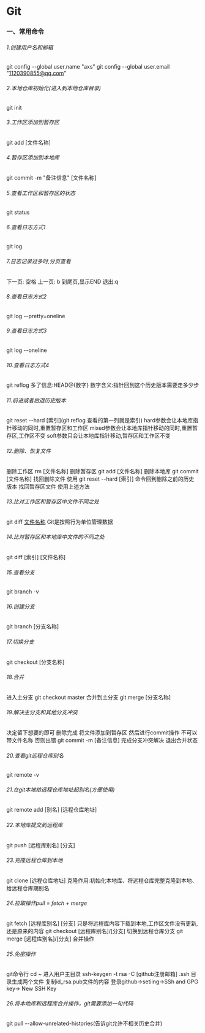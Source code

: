 # Git

### 一、常用命令

###### 1.创建用户名和邮箱

git config --global user.name "axs"
git config --global user.email "1120390855@qq.com"

###### 2.本地仓库初始化(进入到本地仓库目录)

git init

###### 3.工作区添加到暂存区

git add [文件名称]

###### 4.暂存区添加到本地库

git commit -m "备注信息" [文件名称]

###### 5.查看工作区和暂存区的状态

git status

###### 6.查看日志方式1

git log

###### 7.日志记录过多时,分页查看

下一页: 空格
上一页: b
到尾页,显示END
退出:q

###### 8.查看日志方式2

git log --pretty=oneline

###### 9.查看日志方式3

git log --oneline

###### 10.查看日志方式4

git reflog
多了信息:HEAD@{数字}
数字含义:指针回到这个历史版本需要走多少步

###### 11.前进或者后退历史版本

git reset --hard [索引](git reflog 查看的第一列就是索引)
hard参数会让本地库指针移动的同时,重置暂存区和工作区
mixed参数会让本地库指针移动的同时,重置暂存区,工作区不变
soft参数只会让本地库指针移动,暂存区和工作区不变

###### 12.删除、恢复文件

删除工作区 rm [文件名称]
删除暂存区 git add [文件名称]
删除本地库 git commit [文件名称]
找回删除文件 使用 git reset --hard [索引] 命令回到删除之前的历史版本
找回暂存区文件 使用上述方法

###### 13.比对工作区和暂存区中文件不同之处

git diff [文件名称](不加文件名称,默认比对所有的文件)
Git是按照行为单位管理数据

###### 14.比对暂存区和本地库中文件的不同之处

git diff [索引] [文件名称]

###### 15.查看分支

git branch -v

###### 16.创建分支

git branch [分支名称]

###### 17.切换分支

git checkout [分支名称]

###### 18.合并

进入主分支 git checkout master
合并到主分支 git merge [分支名称]

###### 19.解决主分支和其他分支冲突

决定留下想要的即可
删除完成 将文件添加到暂存区
然后进行commit操作 不可以带文件名称 否则出错  git commit -m [备注信息]
完成分支冲突解决 退出合并状态

###### 20.查看git远程仓库别名

git remote -v

###### 21.在git本地给远程仓库地址起别名(方便使用)

git remote add [别名] [远程仓库地址]

###### 22.本地库提交到远程库

git push [远程库别名] [分支]

###### 23.克隆远程仓库到本地

git clone [远程仓库地址]
克隆作用:初始化本地库、将远程仓库完整克隆到本地、给远程仓库期别名

###### 24.拉取操作pull = fetch + merge

git fetch [远程库别名] [分支]  只是将远程库内容下载到本地,工作区文件没有更新,还是原来的内容
git checkout [远程库别名]/[分支] 切换到远程仓库分支
git merge [远程库别名]/[分支] 合并操作

###### 25.免密操作

git命令行 cd ~ 进入用户主目录
ssh-keygen -t rsa -C [github注册邮箱]
.ssh 目录生成两个文件
复制id_rsa.pub文件的内容
登录github->setiing->SSh and GPG key-> New SSH Key

###### 26.将本地库和远程库合并操作，git需要添加一句代码

git pull --allow-unrelated-histories(告诉git允许不相关历史合并)